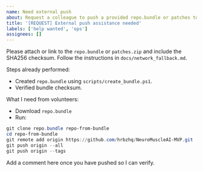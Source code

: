 ```yaml
---
name: Need external push
about: Request a colleague to push a provided repo.bundle or patches to the remote when local network blocks pushing
title: '[REQUEST] External push assistance needed'
labels: ['help wanted', 'ops']
assignees: []
---
```


Please attach or link to the `repo.bundle` or `patches.zip` and include the SHA256 checksum. Follow the instructions in `docs/network_fallback.md`.

Steps already performed:

- Created `repo.bundle` using `scripts/create_bundle.ps1`.
- Verified bundle checksum.

What I need from volunteers:

- Download `repo.bundle`
- Run:

```powershell
git clone repo.bundle repo-from-bundle
cd repo-from-bundle
git remote add origin https://github.com/hrbzhq/NeuroMuscleAI-MVP.git
git push origin --all
git push origin --tags
```

Add a comment here once you have pushed so I can verify.
